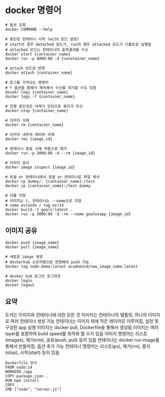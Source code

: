 # docker 명령어
```
# 옵션 조회
docker COMMAND --help

# 중단된 컨테이너 시작 (with 모드 설정)
# start의 경우 detached 모드가, run의 경우 attached 모드가 디폴트로 실행됨
# attached 모드는 컨테이너의 출력결과를 수신
docker start {container_name}
docker run -p 8000:80 -d {conatainer_name}

# attach 모드로 변경
docker attach {container_name}

# 로그를 가져오는 명령어
# f 옵션을 통해서 계속해서 수신을 대기할 수도 있음
docekr logs {container_name}
docker logs -f {container_name}
```

```
# 진행 중인것은 삭제가 안되므로 중지가 우선
docker stop {container_name}

# 이미지 삭제
docker rm {container_name}

# 이미지 내부의 레이버 삭제
docker rmi {image_id}

# 컨테이너 종료 시에 자동으로 제거
docker run -p 3000:80 -d --rm {image_id}

# 이미지 검사
docker image inspect {image_id}

# 로컬 or 컨테이너에서 로컬 or 컨테이너로 파일 복사
docker cp dummy/. {container_name}:/test
docker cp {container_name}:/test dummy
```

```
# 이름 지정
# 이미지는 t, 컨테이너는 --name으로 지정
# name ex)node / tag ex)14
docker build -t goals:latest .
docker run -p 3000:80 -d -rm --name goalesapp {image_id}
```

## 이미지 공유
```
docker push {image_name}
docker pull {image_name}

# 새로운 image 생성
# dockerhub 소유자명으로 변경해야 push 가능
docker tag node-demo:latset academind/new_image_name:latest

# docker hub 로그인 로그아웃
docker login 
docker logout
```

## 요약
도커는 이미지와 컨테이너에 대한 모든 것
이미지는 컨테이너의 템플릿, 하나의 이미지로 여러 컨테이너 생성 가능
컨테이너는 이미지 위에 작은 레이어로 이루어짐, 설정 및 구성된 app 실행
이미지는 docker pull, Dockerfile을 통해서 생성됨
이미지는 여러 layer를 포함하여 build speed를 최적화 할 수가 있음
이미지 명령어는 리스트(images), 제거(rmi), 공유(push, pull) 등이 있음
컨테이너는 docker run image를 통해서 만들어짐. 옵션 추가 가능
컨테이너 명령어는 리스트(ps), 제거(rm), 중지(stop), 시작(start) 등이 있음


```
Dockerfile 양식
FROM node:14
WORKDIR /app
COPY package.json .
RUN npm install
COPY . .
CMD ["node", "server.js"]
```
